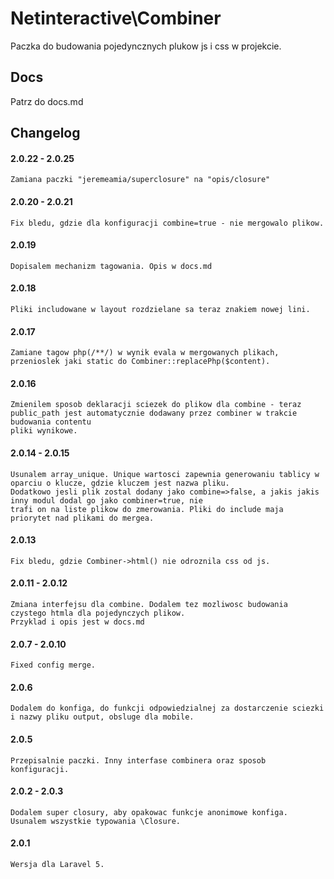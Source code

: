 Netinteractive\Combiner
=======================

Paczka do budowania pojedyncznych plukow js i css w projekcie.

## Docs

Patrz do docs.md


## Changelog

#### 2.0.22 - 2.0.25
    Zamiana paczki "jeremeamia/superclosure" na "opis/closure"

#### 2.0.20 - 2.0.21
    Fix bledu, gdzie dla konfiguracji combine=true - nie mergowalo plikow.
    
#### 2.0.19
    Dopisalem mechanizm tagowania. Opis w docs.md

#### 2.0.18
    Pliki includowane w layout rozdzielane sa teraz znakiem nowej lini.

#### 2.0.17
    Zamiane tagow php(/**/) w wynik evala w mergowanych plikach, przenioslek jaki static do Combiner::replacePhp($content).

#### 2.0.16
    Zmienilem sposob deklaracji sciezek do plikow dla combine - teraz public_path jest automatycznie dodawany przez combiner w trakcie budowania contentu
    pliki wynikowe.

#### 2.0.14 - 2.0.15
    Usunalem array_unique. Unique wartosci zapewnia generowaniu tablicy w oparciu o klucze, gdzie kluczem jest nazwa pliku.
    Dodatkowo jesli plik zostal dodany jako combine=>false, a jakis jakis inny modul dodal go jako combiner=true, nie
    trafi on na liste plikow do zmerowania. Pliki do include maja priorytet nad plikami do mergea.

#### 2.0.13
    Fix bledu, gdzie Combiner->html() nie odroznila css od js.

#### 2.0.11 - 2.0.12
    Zmiana interfejsu dla combine. Dodalem tez mozliwosc budowania czystego htmla dla pojedynczych plikow.
    Przyklad i opis jest w docs.md

#### 2.0.7 - 2.0.10
    Fixed config merge.

#### 2.0.6
    Dodalem do konfiga, do funkcji odpowiedzialnej za dostarczenie sciezki i nazwy pliku output, obsluge dla mobile.

#### 2.0.5
    Przepisalnie paczki. Inny interfase combinera oraz sposob konfiguracji.

#### 2.0.2 - 2.0.3
    Dodalem super closury, aby opakowac funkcje anonimowe konfiga.
    Usunalem wszystkie typowania \Closure.

#### 2.0.1
    Wersja dla Laravel 5.
